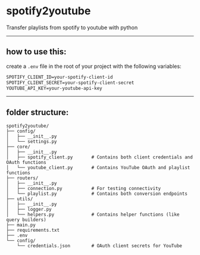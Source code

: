 # spotify2youtube
Transfer playlists from spotify to youtube with python

---

## how to use this:
create a `.env` file in the root of your project with the following variables:

```txt
SPOTIFY_CLIENT_ID=your-spotify-client-id
SPOTIFY_CLIENT_SECRET=your-spotify-client-secret
YOUTUBE_API_KEY=your-youtube-api-key
```

---

## folder structure:
```
spotify2youtube/
├── config/
│   ├── __init__.py
│   └── settings.py
├── core/
│   ├── __init__.py
│   ├── spotify_client.py       # Contains both client credentials and OAuth functions
│   └── youtube_client.py       # Contains YouTube OAuth and playlist functions
├── routers/
│   ├── __init__.py
│   ├── connection.py           # For testing connectivity
│   └── playlist.py             # Contains both conversion endpoints
├── utils/
│   ├── __init__.py
│   ├── logger.py
│   └── helpers.py              # Contains helper functions (like query builders)
├── main.py
├── requirements.txt
├── .env
└── config/
    └── credentials.json        # OAuth client secrets for YouTube
```